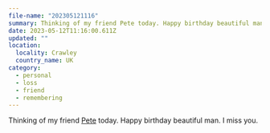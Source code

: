 ```yaml
---
file-name: "202305121116"
summary: Thinking of my friend Pete today. Happy birthday beautiful man. I miss you.
date: 2023-05-12T11:16:00.611Z
updated: ""
location:
  locality: Crawley
  country_name: UK
category:
  - personal
  - loss
  - friend
  - remembering
---
```

Thinking of my friend [Pete](/writing/2020-05-12/peter-hart) today. Happy birthday beautiful man. I miss you.
